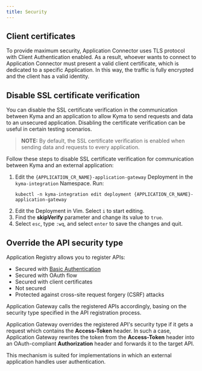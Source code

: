 ```yaml
---
title: Security
---
```


## Client certificates

To provide maximum security, Application Connector uses TLS protocol with Client Authentication enabled. As a result, whoever wants to connect to Application Connector must present a valid client certificate, which is dedicated to a specific Application. In this way, the traffic is fully encrypted and the client has a valid identity.

## Disable SSL certificate verification

You can disable the SSL certificate verification in the communication between Kyma and an application to allow Kyma to send requests and data to an unsecured application. Disabling the certificate verification can be useful in certain testing scenarios.

>**NOTE:** By default, the SSL certificate verification is enabled when sending data and requests to every application.

Follow these steps to disable SSL certificate verification for communication between Kyma and an external application:

1. Edit the `{APPLICATION_CR_NAME}-application-gateway` Deployment in the `kyma-integration` Namespace. Run:
   ```
   kubectl -n kyma-integration edit deployment {APPLICATION_CR_NAME}-application-gateway
   ```
2. Edit the Deployment in Vim. Select `i` to start editing.
3. Find the **skipVerify** parameter and change its value to `true`.
4. Select `esc`, type `:wq`, and select `enter` to save the changes and quit.

## Override the API security type

Application Registry allows you to register APIs:
- Secured with [Basic Authentication](https://tools.ietf.org/html/rfc7617)
- Secured with OAuth flow
- Secured with client certificates
- Not secured
- Protected against cross-site request forgery (CSRF) attacks

Application Gateway calls the registered APIs accordingly, basing on the security type specified in the API registration process.

Application Gateway overrides the registered API's security type if it gets a request which contains the **Access-Token** header. In such a case, Application Gateway rewrites the token from the **Access-Token** header into an OAuth-compliant **Authorization** header and forwards it to the target API.

This mechanism is suited for implementations in which an external application handles user authentication.